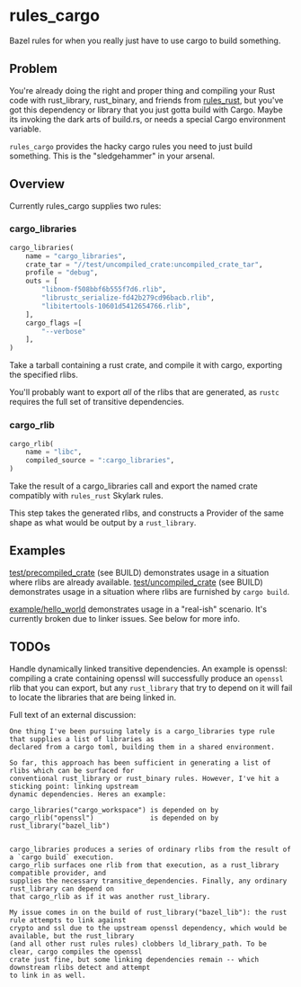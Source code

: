 # rules_cargo

Bazel rules for when you really just have to use cargo to build something.

## Problem

You're already doing the right and proper thing and compiling your Rust code with rust_library, rust_binary, and friends from [rules_rust](https://github.com/bazelbuild/rules_rust), but you've got this dependency or library that you just gotta build with Cargo. Maybe its invoking the dark arts of build.rs, or needs a special Cargo environment variable.

`rules_cargo` provides the hacky cargo rules you need to just build something. This is the "sledgehammer" in your arsenal.

## Overview

Currently rules_cargo supplies two rules:

### cargo_libraries
```python
cargo_libraries(
    name = "cargo_libraries",
    crate_tar = "//test/uncompiled_crate:uncompiled_crate_tar",
    profile = "debug",
    outs = [
        "libnom-f508bbf6b555f7d6.rlib",
        "librustc_serialize-fd42b279cd96bacb.rlib",
        "libitertools-10601d5412654766.rlib",
    ],
    cargo_flags =[
        "--verbose"
    ],
)
```
Take a tarball containing a rust crate, and compile it with cargo, exporting the specified rlibs.

You'll probably want to export *all* of the rlibs that are generated, as `rustc` requires the full set of transitive dependencies.

### cargo_rlib
```python
cargo_rlib(
    name = "libc",
    compiled_source = ":cargo_libraries",
)
```
Take the result of a cargo_libraries call and export the named crate compatibly with `rules_rust` Skylark rules.

This step takes the generated rlibs, and constructs a Provider of the same shape as what would be output by a `rust_library`.

## Examples

[test/precompiled_crate](./test) (see BUILD) demonstrates usage in a situation where rlibs are already available.
[test/uncompiled_crate](./test) (see BUILD) demonstrates usage in a situation where rlibs are furnished by `cargo build`.

[example/hello_world](./example/hello_world) demonstrates usage in a "real-ish" scenario. It's currently broken due to linker issues. See below for more info.

## TODOs

Handle dynamically linked transitive dependencies. An example is openssl: compiling a crate containing openssl will successfully produce an `openssl` rlib that you can export, but any `rust_library` that try to depend on it will fail to locate the libraries that are being linked in.

Full text of an external discussion:

```
One thing I've been pursuing lately is a cargo_libraries type rule that supplies a list of libraries as
declared from a cargo toml, building them in a shared environment.

So far, this approach has been sufficient in generating a list of rlibs which can be surfaced for
conventional rust_library or rust_binary rules. However, I've hit a sticking point: linking upstream
dynamic dependencies. Heres an example:

cargo_libraries("cargo_workspace") is depended on by
cargo_rlib("openssl")              is depended on by
rust_library("bazel_lib")


cargo_libraries produces a series of ordinary rlibs from the result of a `cargo build` execution.
cargo_rlib surfaces one rlib from that execution, as a rust_library compatible provider, and
supplies the necessary transitive_dependencies. Finally, any ordinary rust_library can depend on
that cargo_rlib as if it was another rust_library.

My issue comes in on the build of rust_library("bazel_lib"): the rust rule attempts to link against
crypto and ssl due to the upstream openssl dependency, which would be available, but the rust_library
(and all other rust rules rules) clobbers ld_library_path. To be clear, cargo compiles the openssl
crate just fine, but some linking dependencies remain -- which downstream rlibs detect and attempt
to link in as well.
```
